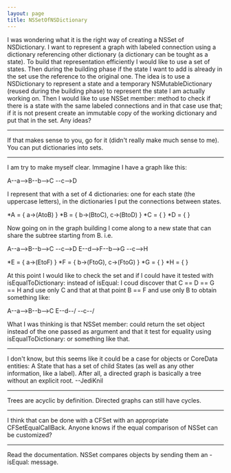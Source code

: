 ```yaml
---
layout: page
title: NSSetOfNSDictionary
---
```




I was wondering what it is the right way of creating a NSSet of NSDictionary. I want to represent a graph with labeled connection using a dictionary referencing other dictionary (a dictionary can be tought as a state). To build that representation efficiently I would like to use a set of states. Then during the building phase if the state I want to add is already in the set use the reference to the original one. 
The idea is to use a NSDictionary to represent a state and a temporary NSMutableDictionary (reused during the building phase) to represent the state I am actually working on. Then I would like to use NSSet member: method to check if there is a state with the same labeled connections and in that case use that; if it is not present create an immutable copy of the working dictionary and put that in the set.
Any ideas?

----

If that makes sense to you, go for it (didn't really make much sense to me). You can put dictionaries into sets.

----

I am try to make myself clear.
Immagine I have a graph like this:
    
A--a-->B--b-->C
       \--c-->D

I represent that with a set of 4 dictionaries: one for each state (the uppercase letters), in the dictionaries I put the connections between states.

*A = { a->(A<nowiki/>toB) }
*B = { b->(B<nowiki/>toC), c->(B<nowiki/>toD) }
*C = { }
*D = { } 

Now going on in the graph building I come along to a new state that can share the subtree starting from B. i.e.
    
A--a-->B--b-->C
        \--c-->D
E--d-->F--b-->G
        \--c-->H


*E = { a->(E<nowiki/>toF) }
*F = { b->(F<nowiki/>toG), c->(F<nowiki/>toG) }
*G = { }
*H = { } 

At this point I would like to check the set and if I could have it tested with isEqualToDictionary: instead of isEqual: I coud discover that C == D == G == H and use only C and that at that point B == F and use only B to obtain something like:
    
A--a-->B--b-->C
E--d--/ \--c--/

What I was thinking is that NSSet member: could return the set object instead of the one passed as argument and that it test for equality using isEqualToDictionary: or something like that.

----
I don't know, but this seems like it could be a case for objects or CoreData entities: A State that has a set of child States (as well as any other information, like a label). After all, a directed graph is basically a tree without an explicit root. --JediKnil

----
Trees are acyclic by definition. Directed graphs can still have cycles.

----
I think that can be done with a CFSet with an appropriate CFSetEqualCallBack. Anyone knows if the equal comparison of NSSet can be customized?

----

Read the documentation. NSSet compares objects by sending them an -isEqual: message.

